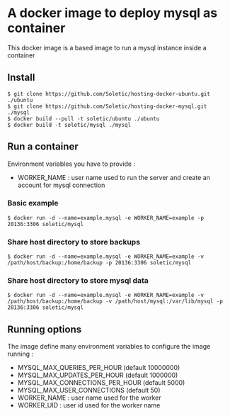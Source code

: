 # A docker image to deploy mysql as container

This docker image is a based image to run a mysql instance inside a container

## Install

```
$ git clone https://github.com/Soletic/hosting-docker-ubuntu.git ./ubuntu
$ git clone https://github.com/Soletic/hosting-docker-mysql.git ./mysql
$ docker build --pull -t soletic/ubuntu ./ubuntu
$ docker build -t soletic/mysql ./mysql
```

## Run a container

Environment variables you have to provide :

* WORKER_NAME : user name used to run the server and create an account for mysql connection

### Basic example

```
$ docker run -d --name=example.mysql -e WORKER_NAME=example -p 20136:3306 soletic/mysql
```

### Share host directory to store backups

```
$ docker run -d --name=example.mysql -e WORKER_NAME=example -v /path/host/backup:/home/backup -p 20136:3306 soletic/mysql
```

### Share host directory to store mysql data

```
$ docker run -d --name=example.mysql -e WORKER_NAME=example -v /path/host/backup:/home/backup -v /path/host/mysql:/var/lib/mysql -p 20136:3306 soletic/mysql
```

## Running options

The image define many environment variables to configure the image running :

* MYSQL_MAX_QUERIES_PER_HOUR (default 10000000)
* MYSQL_MAX_UPDATES_PER_HOUR (default 1000000)
* MYSQL_MAX_CONNECTIONS_PER_HOUR (default 5000)
* MYSQL_MAX_USER_CONNECTIONS (default 50)
* WORKER_NAME : user name used for the worker
* WORKER_UID : user id used for the worker name